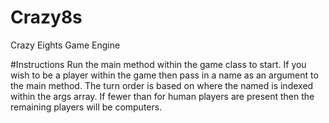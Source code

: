 # Crazy8s
Crazy Eights Game Engine 

#Instructions
Run the main method within the game class to start.
If you wish to be a player within the game then pass in a name as an argument to the main method.
The turn order is based on where the named is indexed within the args array.
If fewer than for human players are present then the remaining players will be computers.